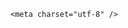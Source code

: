 <!DOCTYPE html>
<html lang="zh-CN">

<head>
    
<title>中美关税正式调整，中方作为烟花出口大国，国内烟花行业从业者是如何应对这次关税冲击的？_腾讯新闻</title>
<meta name="keywords" content="烟花,烟花爆竹,中美,关税,中国,美国,浏阳,美国_时政,出口">
<meta name="description" content="今日（5月14日）12时01分起，我国对原产于美国的进口商品加征关税调整措施开始实施。有关事项如下：一、调整《国务院关税税则委员会关于对原产于美国的进口商品加征关税的公告》（税委会公告2025年第4号）规定的加征关税税率，由34%调整为10%，在90天内暂停实施24%的对美加征关税税率。二、停止实施《国务院关税税则委员会...">
<meta name="author" content="腾讯网">
<meta name="copyright" content="Copyright 1998 - 2025 Tencent. All Rights Reserved">
<meta property="og:type" content="news" />

<meta property="og:title" content="中美关税正式调整，中方作为烟花出口大国，国内烟花行业从业者是如何应对这次关税冲击的？_腾讯新闻" />
<meta property="og:description" content="今日（5月14日）12时01分起，我国对原产于美国的进口商品加征关税调整措施开始实施。有关事项如下：一、调整《国务院关税税则委员会关于对原产于美国的进口商品加征关税的公告》（税委会公告2025年第4号）规定的加征关税税率，由34%调整为10%，在90天内暂停实施24%的对美加征关税税率。二、停止实施《国务院关税税则委员会..." />
<meta property="og:url" content="https://news.qq.com/rain/a/20250514Q04IGD00" />
<meta property="og:image" content="https://inews.gtimg.com/om_ls/Ou845k08dn6nqXtxzMkYRcxqqO5sLWuNeu5GaS4uB2ra0AA_640330/0" />
<meta property="article:author" content="" />
<meta property="article:published_time" content="2025-05-15 22:04:17" />
<meta property="category" content="" />

    <meta charset="utf-8" />
<meta http-equiv="X-UA-Compatible" content="IE=Edge" />
<meta name="viewport" content="width=device-width, initial-scale=1, shrink-to-fit=no" />
<link rel="dns-prefetch" href="mat1.gtimg.com">
<link rel="dns-prefetch" href="i.news.qq.com">
<link rel="shortcut icon" href="https://mat1.gtimg.com/qqcdn/qqindex2021/favicon.ico">
<script nomodule="true" src="https://mat1.gtimg.com/qqcdn/qqindex2021/common-static/20240515201444/core3-37-1.min.js"></script>
<script>
  try {
    if (!window.IntersectionObserver) {
      var observerScript = document.createElement('script');
      observerScript.src = "https://mat1.gtimg.com/qqcdn/qqindex2021/common-static/20241024141058/intersection-observer-polyfill.js";
      document.head.appendChild(observerScript);
    }
  } catch (error) {}
</script>

<script>
  try {
    if (!Element.prototype.scrollTo) {
      var scrollScript = document.createElement('script');
      scrollScript.src = "https://mat1.gtimg.com/qqcdn/qqindex2021/common-static/20241025153001/scroll-behavior-polyfill.js";
      document.head.appendChild(scrollScript);
    }
  } catch (error) {}
</script>
<script>
  try {
    if ('scrollRestoration' in window.history) {
      window.history.scrollRestoration = 'manual';
    }
    window.isPcClient = Boolean(window.electron) && (
      window.navigator.userAgent.indexOf('pc-client') > 0 ||
      window.navigator.userAgent.indexOf('TencentNews') > 0
    );
  } catch {}
</script>
<script>
  try {
    if (window.isPcClient) {
      var bodyStyle = document.createElement('style');
      bodyStyle.innerText = 'body{ zoom: 0.95 }';
      document.head.appendChild(bodyStyle);
    }
  } catch {}
</script>
<script>
  window.DATA = {"abstract":"","detail_entry":{"is_orignal":1,"orignal_entry":1},"id":"20250514Q04IGD00","likeInfo":0,"attribute":{},"atype":232,"categoryrray":{"category_id":"85","sub_category_id":"751"},"content_words_num":40,"disableDeclare":1,"emojiSwitch":1,"is_deleted":0,"question_id":"","closeCommentBanner":0,"content":null,"final_declare":["个人观点，仅供参考"],"isSensitive":0,"relate_extend_infos":{"imgURL":"https://inews.gtimg.com/news_ls/OzL-I7nq5joAES-fQF5DO3Flwi5vItTPEE2YinxCqTNIUAA_640330/0","imgURLSmall":"https://inews.gtimg.com/news_ls/OzL-I7nq5joAES-fQF5DO3Flwi5vItTPEE2YinxCqTNIUAA_150120/0","longTitle":"125%→10%、24%税率暂停90天 对美关税开始调整","title":"125%→10%、24%税率暂停90天 对美关税开始调整","url":"http://view.inews.qq.com/a/20250514A04BO100","abstract":"今日（5月14日）12时01分起，我国对原产于美国的进口商品加征关税调整措施开始实施。有关事项如下：一、调整《国务院关税税则委员会关于对原产于美国的进口商品加征关税的公告》（税委会公告2025年第4号）规定的加征关税税率，由34%调整为10%，在90天内暂停实施24%的对美加征关税税率。二、停止实施《国务院关税税则委员会...","id":"20250514A04BO100"},"self_declare":{"declare":"个人观点，仅供参考"},"ai_switch":true,"commentid":"","iNewsRecommendLevel":1,"shareImg":"https://inews.gtimg.com/om_ls/OWWs_TvCRNQ61nggrOqfGhmg3Wm180m0sSUchyieRDTdwAA_870492/0","already_answer":false,"FadCid":"","copyright_wording_share":"免责声明","enableDiffusion":1,"extra_property":{"FeedbackDetailDisableInsert":0,"zanSkinType":""},"forbidCommentUpDown":0,"surl":"https://view.inews.qq.com/a/20250514Q04IGD00","news_update_time":1747325431,"ret":0,"emojiRelatedSwitch":1,"news_app_recommend_status":4,"safe_cntl":{"close_all_emoticon_comment":0,"close_comment_dislike":0,"close_share_pull":0,"close_all_ad":0,"close_all_favorite":0,"close_all_rel":0,"close_global_news_sis":0,"close_relate_thing":0,"emoticon_comment_mode":0},"shareDesc":"腾讯新闻","time":"2025-05-14 12:17:01","url":"https://view.inews.qq.com/a/20250514Q04IGD00","questionInfo":{"thumbnails_qqnews":["https://inews.gtimg.com/om_ls/OWWs_TvCRNQ61nggrOqfGhmg3Wm180m0sSUchyieRDTdwAA_294195/0"],"title":"中美关税正式调整，中方作为烟花出口大国，国内烟花行业从业者是如何应对这次关税冲击的？","url":"http://view.inews.qq.com/a/20250514Q04IGD00","abstract":"","id":"20250514Q04IGD00","longtitle":"中美降关税超100%，作为烟花出口大国，从业者是如何挺过这轮冲击的？","question_short_title":"中美关税正式调整，中方作为烟花出口大国，国内烟花行业从业者是如何应对这次关税冲击的？","relate_extend_infos":[{"articletype":"0","id":"20250514A04BO100","longtitle":"125%→10%、24%税率暂停90天 对美关税开始调整","picShowType":"90092","thumbnails_qqnews":["https://inews.gtimg.com/news_ls/OzL-I7nq5joAES-fQF5DO3Flwi5vItTPEE2YinxCqTNIUAA_294195/0"],"title":"125%→10%、24%税率暂停90天 对美关税开始调整","url":"https://view.inews.qq.com/a/20250514A04BO100","abstract":"今日（5月14日）12时01分起，我国对原产于美国的进口商品加征关税调整措施开始实施。有关事项如下：一、调整《国务院关税税则委员会关于对原产于美国的进口商品加征关税的公告》（税委会公告2025年第4号）规定的加征关税税率，由34%调整为10%，在90天内暂停实施24%的对美加征关税税率。二、停止实施《国务院关税税则委员会..."}]},"adInfo":{"openRelatedNewsAd":1,"openAds":1,"openAdsComment":1,"openAdsPhotos":1,"openAdsText":1},"all_long_pic":1,"article_category":"85","card":{"liveInfo":{},"cpLevel":2,"chlname":"问答课代表","msgEntry":1,"vip_icon_night":"http://inews.gtimg.com/newsapp_ls/0/14876052067/0","icon":"https://inews.gtimg.com/om_ls/OPBO91JgEbYG-O62jC2hCRA_yoydsA8oEANb87pxgNxKgAA_200200/0","vip_type":"30012","vip_desc":"腾讯新闻问答课代表官方账号","suid":"8QMc339d5IQeuTzY5QN3","chlid":"22983986","desc":"腾讯新闻问答课代表，结合当下热点新闻和网友热议，发现好问题，期待好回答。","update_frequency":"1970-01-01 08:00:00","vip_type_new":"30012","uin":"ecbe89d289b6198c7996f16538ebc224f9","vip_place":"left","vip_icon":"http://inews.gtimg.com/newsapp_ls/0/14876051701/0"},"channelEntryJumpType":1,"copyright_share":"本文来自腾讯新闻客户端创作者，不代表腾讯新闻的观点和立场。","intro":"","remarks":"","title":"中美关税正式调整，中方作为烟花出口大国，国内烟花行业从业者是如何应对这次关税冲击的？","answer_num":2,"cms_id":"20250514Q04IGD00","articleId":"20250515Q098X500","article_type":232,"tags":"","desc":"今日（5月14日）12时01分起，我国对原产于美国的进口商品加征关税调整措施开始实施。有关事项如下：一、调整《国务院关税税则委员会关于对原产于美国的进口商品加征关税的公告》（税委会公告2025年第4号）规定的加征关税税率，由34%调整为10%，在90天内暂停实施24%的对美加征关税税率。二、停止实施《国务院关税税则委员会...","videoArr":[]};
</script>
<script>
  window.channelInfo = {"channelConfig":{"channelNav":[{"_auto_id":"1","active_alien_img":"","alien_img":"","channel_id":"news_news_home","is_local":"0","link":"https://www.qq.com","name_cn":"首页","name_en":"home"},{"_auto_id":"2","active_alien_img":"","alien_img":"","channel_id":"news_news_top","is_local":"0","link":"","name_cn":"要闻","name_en":"news"},{"_auto_id":"4","active_alien_img":"","alien_img":"","channel_id":"news_news_bj","is_local":"1","link":"","name_cn":"北京","name_en":"bj"},{"_auto_id":"5","active_alien_img":"","alien_img":"","channel_id":"news_news_finance","is_local":"0","link":"","name_cn":"财经","name_en":"finance"},{"_auto_id":"6","active_alien_img":"","alien_img":"","channel_id":"news_news_tech","is_local":"0","link":"","name_cn":"科技","name_en":"tech"},{"_auto_id":"7","active_alien_img":"","alien_img":"","channel_id":"tv","is_local":"0","link":"https://v.qq.com/channel/tv/?ptag=qqnews","name_cn":"电视剧","name_en":"tv"},{"_auto_id":"8","active_alien_img":"","alien_img":"","channel_id":"news_news_qa","is_local":"0","link":"","name_cn":"热问","name_en":"qa"},{"_auto_id":"9","active_alien_img":"","alien_img":"","channel_id":"news_news_ent","is_local":"0","link":"","name_cn":"娱乐","name_en":"ent"},{"_auto_id":"10","active_alien_img":"","alien_img":"","channel_id":"variety","is_local":"0","link":"https://v.qq.com/channel/variety/?ptag=qqnews","name_cn":"综艺","name_en":"variety"},{"_auto_id":"11","active_alien_img":"","alien_img":"","channel_id":"news_news_sports","is_local":"0","link":"","name_cn":"体育","name_en":"sports"},{"_auto_id":"13","active_alien_img":"","alien_img":"","channel_id":"news_news_nba","is_local":"0","link":"","name_cn":"NBA","name_en":"nba"},{"_auto_id":"14","active_alien_img":"","alien_img":"","channel_id":"news_news_world","is_local":"0","link":"","name_cn":"国际","name_en":"world"},{"_auto_id":"15","active_alien_img":"","alien_img":"","channel_id":"news_news_mil","is_local":"0","link":"","name_cn":"军事","name_en":"milite"},{"_auto_id":"16","active_alien_img":"","alien_img":"","channel_id":"news_news_auto","is_local":"0","link":"","name_cn":"汽车","name_en":"auto"},{"_auto_id":"17","active_alien_img":"","alien_img":"","channel_id":"news_news_house","is_local":"0","link":"","name_cn":"房产","name_en":"house"},{"_auto_id":"18","active_alien_img":"","alien_img":"","channel_id":"news_news_edu","is_local":"0","link":"","name_cn":"教育","name_en":"edu"},{"_auto_id":"19","active_alien_img":"","alien_img":"","channel_id":"news_news_antip","is_local":"0","link":"","name_cn":"健康","name_en":"health"},{"_auto_id":"20","active_alien_img":"","alien_img":"","channel_id":"news_news_video","is_local":"0","link":"","name_cn":"视频","name_en":"video"},{"_auto_id":"21","active_alien_img":"","alien_img":"","channel_id":"news_news_game","is_local":"0","link":"","name_cn":"游戏","name_en":"games"},{"_auto_id":"22","active_alien_img":"","alien_img":"","channel_id":"news_news_nchupin","is_local":"0","link":"","name_cn":"眼界","name_en":"chupin"},{"_auto_id":"24","active_alien_img":"","alien_img":"","channel_id":"news_news_football","is_local":"0","link":"","name_cn":"足球","name_en":"football"},{"_auto_id":"25","active_alien_img":"","alien_img":"","channel_id":"news_news_kepu","is_local":"0","link":"","name_cn":"科学","name_en":"kepu"},{"_auto_id":"26","active_alien_img":"","alien_img":"","channel_id":"news_news_digi","is_local":"0","link":"","name_cn":"数码","name_en":"digi"},{"_auto_id":"28","active_alien_img":"","alien_img":"","channel_id":"ymzx","is_local":"0","link":"https://gamer.qq.com/v2/cloudgame/game/96897?ichannel=txxwpc0Ftxxwpc1","name_cn":"元梦之星","name_en":"news_news_ymzx"},{"_auto_id":"31","active_alien_img":"","alien_img":"","channel_id":"movie","is_local":"0","link":"https://v.qq.com/channel/movie/?ptag=qqnews","name_cn":"电影","name_en":"movie"},{"_auto_id":"32","active_alien_img":"","alien_img":"","channel_id":"news_news_esport","is_local":"0","link":"","name_cn":"电竞","name_en":"esport"},{"_auto_id":"34","active_alien_img":"","alien_img":"","channel_id":"news_news_history","is_local":"0","link":"","name_cn":"历史","name_en":"history"},{"_auto_id":"35","active_alien_img":"","alien_img":"","channel_id":"news_news_baby","is_local":"0","link":"","name_cn":"育儿","name_en":"baby"},{"_auto_id":"36","active_alien_img":"","alien_img":"","channel_id":"hbjy","is_local":"0","link":"https://gp.qq.com/act/a20250421mnqlx/news.shtml","name_cn":"和平精英","name_en":"news_news_hbjy"},{"_auto_id":"37","active_alien_img":"","alien_img":"","channel_id":"cloud_gamer","is_local":"0","link":"https://gamer.qq.com/?ichannel=txxwpc0Ftxxwpc1","name_cn":"云游戏","name_en":"cloud_gamer"},{"_auto_id":"38","active_alien_img":"","alien_img":"","channel_id":"news_news_lic","is_local":"0","link":"","name_cn":"理财","name_en":"finance_licai"},{"_auto_id":"39","active_alien_img":"","alien_img":"","channel_id":"news_news_istock","is_local":"0","link":"","name_cn":"股票","name_en":"finance_stock"},{"_auto_id":"40","active_alien_img":"","alien_img":"","channel_id":"ren_min_shi_pin","is_local":"0","link":"https://news.qq.com/omn/author/8QMd3Hld74cbujbY?tab=om_video","name_cn":"人民视频","name_en":"ren_min_shi_pin"},{"_auto_id":"41","active_alien_img":"","alien_img":"","channel_id":"news_news_weather","is_local":"0","link":"https://tianqi.qq.com/index.htm","name_cn":"天气","name_en":"weather"}]}};
</script>
<script>
  window.articleConfig = {"rightConfig":[{"_auto_id":"1","category_key":"default","modules":"{\"moduleList\":[{\"title\":\"精选视频\",\"id\":\"video_album\",\"videoType\":\"tag\",\"videoId\":\"aUepxrtchGM=\"},{\"title\":\"下载条\",\"id\":\"download_banner\",\"isSticky\":1},{\"title\":\"热点榜\",\"id\":\"hot_rank_list\",\"isSticky\":1},{\"title\":\"广告推广\",\"id\":\"ssp_ad_module\",\"category\":\"ad_ssp\",\"loid\":\"109\",\"isSticky\":1}]}"}],"tonglanAdConfig":[],"bottomConfig":[],"videoAdConfig":[],"rightGameConfig":[]};
</script>
<script src="https://mat1.gtimg.com/www/js/emonitor/custom_ed041a23.js" charset="utf-8"></script>
<script>
  try {
    window.emonitorIns = emonitor.create({
      name: 'newsqq_quesionArticle',
      atta: {
        name: 'newsqq',
      },
      mode: '007',
    });
  } catch (err) {
    console.warn(err);
  }
</script>
<link href="https://mat1.gtimg.com/qqcdn/qqindex2021/common-static/hel/qqnews-pc-dc_20250515055953/static/css/qa.css" rel="stylesheet">

<script>window.__HEL_PRESET_META__={"qqnews-pc-components":{"app":{"id":1366,"name":"qqnews-pc-components","app_group_name":"qqnews-pc-components","proj_ver":{"map":{},"utime":0},"online_version":"qqnews-pc-components_20250512030958","build_version":"qqnews-pc-components_20250515055747","update_at":"2025-05-15T09:58:38.000Z","desc":"set by [init], from container [formal.pc.dc.sz100851] worker [2]"},"version":{"sub_app_name":"qqnews-pc-components","sub_app_version":"qqnews-pc-components_20250515055747","src_map":{"webDirPath":"https://mat1.gtimg.com/qqcdn/qqindex2021/common-static/hel/qqnews-pc-components_20250515055747","htmlIndexSrc":"https://mat1.gtimg.com/qqcdn/qqindex2021/common-static/hel/qqnews-pc-components_20250515055747/index.html","extractMode":"all","iframeSrc":"","chunkCssSrcList":["https://mat1.gtimg.com/qqcdn/qqindex2021/common-static/hel/qqnews-pc-components_20250515055747/static/css/index.css"],"chunkJsSrcList":["https://mat1.gtimg.com/qqcdn/qqindex2021/common-static/hel/qqnews-pc-components_20250515055747/static/js/index.js"],"staticCssSrcList":[],"staticJsSrcList":["https://mat1.gtimg.com/qqcdn/qqindex2021/static/20231212123233/react.production.min.js","https://mat1.gtimg.com/qqcdn/qqindex2021/static/20231212123233/react-dom.production.min.js","https://mat1.gtimg.com/qqcdn/qqindex2021/common-static/hel/hel-base-v16.js"],"relativeCssSrcList":[],"relativeJsSrcList":[],"privCssSrcList":[],"srvModSrcList":[],"headAssetList":[{"tag":"staticScript","append":false,"attrs":{"src":"https://mat1.gtimg.com/qqcdn/qqindex2021/static/20231212123233/react.production.min.js"}},{"tag":"staticScript","append":false,"attrs":{"src":"https://mat1.gtimg.com/qqcdn/qqindex2021/static/20231212123233/react-dom.production.min.js"}},{"tag":"staticScript","append":false,"attrs":{"src":"https://mat1.gtimg.com/qqcdn/qqindex2021/common-static/hel/hel-base-v16.js"}},{"tag":"script","append":true,"attrs":{"src":"https://mat1.gtimg.com/qqcdn/qqindex2021/common-static/hel/qqnews-pc-components_20250515055747/static/js/index.js","defer":""}},{"tag":"link","append":true,"attrs":{"href":"https://mat1.gtimg.com/qqcdn/qqindex2021/common-static/hel/qqnews-pc-components_20250515055747/static/css/index.css","rel":"stylesheet"}}],"bodyAssetList":[]},"update_at":"2025-05-15T09:58:38.000Z","create_at":"2025-05-15T09:58:38.000Z","_worker_id":"2","_is_backup":true}}}</script>
<script>window.__VIEW_PATH__="question.ejs";</script>
</head>

<body id="dc-question-body">
  <div id="root"></div>
    <iframe style="display: none;" src="https://i.news.qq.com/web_backend/getWebPacUid"></iframe>
<script src="https://mat1.gtimg.com/qqcdn/qqindex2021/common-static/20240805160928/react.production.min.js"></script>
<script src="https://mat1.gtimg.com/qqcdn/qqindex2021/common-static/20240805160928/react-dom.production.min.js"></script>
<script src="https://mat1.gtimg.com/qqcdn/qqindex2021/common-static/20241018171503/universal-report.min.js"></script>
<script defer type="text/javascript" src="https://mat1.gtimg.com/qqcdn/qqindex2021/libs/barrier/aria.js?appid=9327b8b06379d9d1728bbfbe2025ef9c" charset="utf-8"></script>
<script defer src="https://t.captcha.qq.com/TCaptcha.js"></script>
<script>document.cookie="hel_err=;path=/;";</script>
<script src="https://mat1.gtimg.com/qqcdn/qqindex2021/common-static/hel/hel-base-v16.js"></script>
<script src="https://mat1.gtimg.com/qqcdn/qqindex2021/common-static/hel/qqnews-pc-hel-entry_20250117174052/static/js/index.js"></script>
<link rel="preload" href="https://mat1.gtimg.com/qqcdn/qqindex2021/common-static/hel/qqnews-pc-dc_20250515055953/static/js/qa.js" as="script">
<link rel="preload" href="https://mat1.gtimg.com/qqcdn/qqindex2021/common-static/hel/qqnews-pc-components_20250515055747/static/js/index.js" as="script">
<script>window.loadProject("https://mat1.gtimg.com/qqcdn/qqindex2021/common-static/hel/qqnews-pc-dc_20250515055953/static/js/qa.js");</script>
<iframe id="videoFrame" style="display: none;" src="https://video.qq.com/cookie/sync_qqnews.html"></iframe>
</body>

</html>
